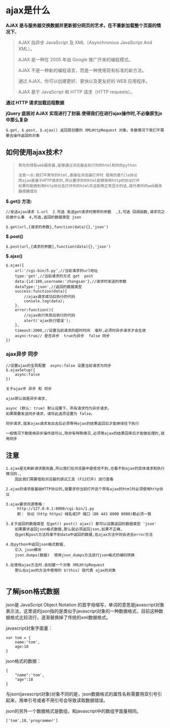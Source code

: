 # ajax是什么

**AJAX 是与服务器交换数据并更新部分网页的艺术，在不重新加载整个页面的情况下**。

> AJAX 指异步 JavaScript 及 XML（Asynchronous JavaScript And XML）。
>
> AJAX 是一种在 2005 年由 Google 推广开来的编程模式。
>
> AJAX 不是一种新的编程语言，而是一种使用现有标准的新方法。
>
> 通过 AJAX，你可以创建更好、更快以及更友好的 WEB 应用程序。
>
> AJAX 基于 JavaScript 和 HTTP 请求（HTTP requests）。

**通过 HTTP 请求加载远程数据**

**jQuery 底层对 AJAX 实现进行了封装.使得我们在进行ajax操作时,不必像原生js中那么复杂**

```
$.get, $.post, $.ajax() 返回其创建的 XMLHttpRequest 对象。多数情况下我们不需要去操作返回的对象
```



## 如何使用ajax技术?

> ```
> 首先你得有web服务器,能够通过浏览器去执行你的html和你的python
> ```
>
> ```
> 注意一点:我们平常写的html,直接在浏览器打开时 使用的是file协议
> 而ajax是基于HTTP请求的,所以要求你的html能够使用http的协议打开
> 如果你能做到用http协议去打开你的html并且能够正常显示的话,就代表你的web服务器搭建成功
> ```

**$.get() 方法:**

```
//发送ajax请求 1.url  2.可选 发送get请求时携带的参数  ,3,可选 回调函数,请求完之后做什么事  4,可选,返回的数据类型 json

$.get(url,{请求的参数},function(data){},'json')
```

**$.post()**

```
$.post(url,{请求的参数},function(data){},'json')
```

**$.ajax()**

```
$.ajax({
    url:'/cgi-bin/5.py',//当前请求的url地址
    type:'get',//当前请求的方式 get  post
    data:{id:100,username:'zhangsan'},//请求时发送的参数
    dataType:'json',//返回的数据类型
    success:function(data){
        //ajax请求成功后执行的代码
        console.log(data);
    },
    error:function(){
        //ajax执行失败后执行的代码
        alert('ajax执行错误');
    },
    timeout:2000,//设置当前请求的超时时间  毫秒,必须时异步请求才会生效
    async:true// 是否异步  true为异步  false 同步
})
```

### ajax异步 同步

```
//设置ajax的全局配置  async:false 设置当前请求为同步
$.ajaxSetup({
    async:false
})

关于ajax中 异步 和 同步 

ajax默认就是异步请求,

async (默认: true) 默认设置下，所有请求均为异步请求。
如果需要发送同步请求，请将此选项设置为 false。

同步请求,就发ajax请求发出去后必须等待ajax的结果返回后才能继续往下执行

一般情况下都使用异步操作就可以,除非有特殊情况,必须等ajax的结果回来后才能做处理的,就用同步
```

## 注意

```
1.ajax是无刷新请求服务器,所以我们在浏览器中是感觉不到,也看不到ajax的具体请求和执行情况的.,
    因此我们需要借助浏览器的调试工具 (F12打开) 进行查看

2.ajax的请求是基础HTTP协议的,就要求你当前打开这个带有ajax的html时必须使用http协议

3.ajax要求同源策略：
     http://127.0.0.1:8000/cgi-bin/1.py
     即： 协议（http https）域名或IP 端口（80 443 8000 8080)都必须一致

3.关于返回的数据类型 在get() post() ajax() 都可以设置返回的数据类型 'json'
    如果要求返回json格式数据,那么就必须返回json,如果不正确,
    在get和post方法将拿不到data中返回的数据,在ajax方法中则会进去error方法

4.在python中返回json格式数据,
    引入 json模块
    json.dumps(数据)  使用json_dumps方法进行json格式的编码转换

5.在使用ajax方法时.会创建一个对象 XMLHttpRequest
    那么在ajax的方法中使用的 $(this) 就代表 ajax的对象


```

## 了解json格式数据

json是 JavaScript Object Notation 的首字母缩写，单词的意思是javascript对象表示法，这里说的json指的是类似于javascript对象的一种数据格式，目前这种数据格式比较流行，逐渐替换掉了传统的xml数据格式。

javascript对象字面量：

```
var tom = {
    name:'tom',
    age:18
}
```

json格式的数据：

```
{
    "name":'tom',
    "age":18
}
```

与json(javascript对象)对象不同的是，json数据格式的属性名称需要用双引号引起来，用单引号或者不用引号会导致读取数据错误。

json的另外一个数据格式是数组，和javascript中的数组字面量相同。

```
['tom',18,'programmer']
```